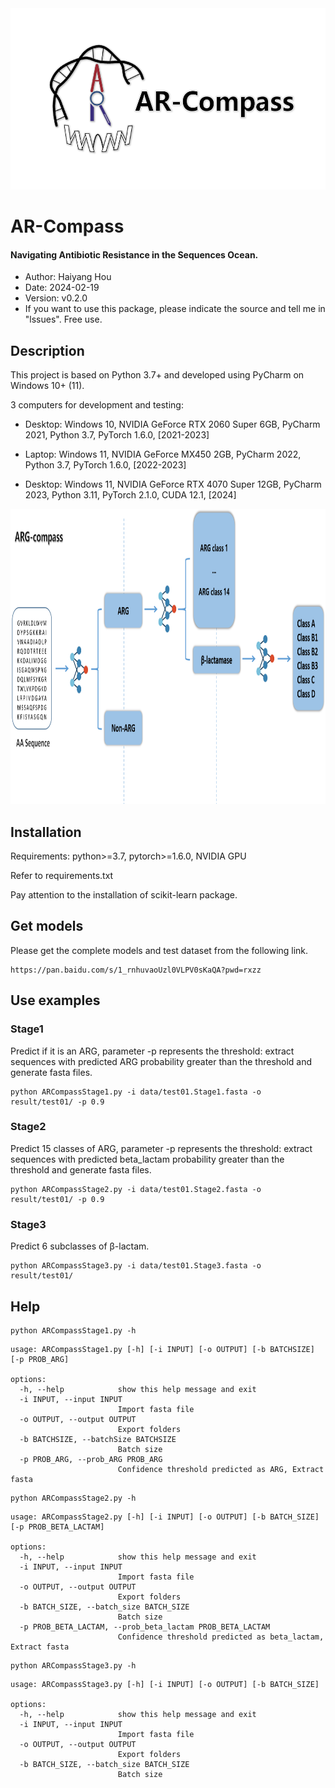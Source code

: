 

<div align=center><img width="524" height="290" src="docs/logo-05-1.png"/></div>

# AR-Compass

#### Navigating Antibiotic Resistance in the Sequences Ocean.

- Author: Haiyang Hou
- Date: 2024-02-19
- Version: v0.2.0
- If you want to use this package, please indicate the source and tell me in "lssues". Free use.

## Description

This project is based on Python 3.7+ and developed using PyCharm on Windows 10+ (11).

3 computers for development and testing:

- Desktop: Windows 10, NVIDIA GeForce RTX 2060 Super 6GB, PyCharm 2021, Python 3.7, PyTorch 1.6.0, [2021-2023]

- Laptop: Windows 11, NVIDIA GeForce MX450 2GB, PyCharm 2022, Python 3.7, PyTorch 1.6.0, [2022-2023]

- Desktop: Windows 11, NVIDIA GeForce RTX 4070 Super 12GB, PyCharm 2023, Python 3.11, PyTorch 2.1.0, CUDA 12.1, [2024]

<div align=center><img width="955" height="472" src="docs/FlowChart.png"/></div>


## Installation
Requirements: python>=3.7, pytorch>=1.6.0, NVIDIA GPU

Refer to requirements.txt

Pay attention to the installation of scikit-learn package.

## Get models
Please get the complete models and test dataset from the following link.

```text
https://pan.baidu.com/s/1_rnhuvaoUzl0VLPV0sKaQA?pwd=rxzz 
```

## Use examples

### Stage1

Predict if it is an ARG, parameter -p represents the threshold: extract sequences with predicted ARG probability greater than the threshold and generate fasta files.

```shell
python ARCompassStage1.py -i data/test01.Stage1.fasta -o result/test01/ -p 0.9
```

### Stage2
Predict 15 classes of ARG, parameter -p represents the threshold: extract sequences with predicted beta_lactam probability greater than the threshold and generate fasta files.

```shell
python ARCompassStage2.py -i data/test01.Stage2.fasta -o result/test01/ -p 0.9
```
### Stage3
Predict 6 subclasses of β-lactam.

```shell
python ARCompassStage3.py -i data/test01.Stage3.fasta -o result/test01/
```

## Help
```shell
python ARCompassStage1.py -h
```
```text
usage: ARCompassStage1.py [-h] [-i INPUT] [-o OUTPUT] [-b BATCHSIZE] [-p PROB_ARG]

options:
  -h, --help            show this help message and exit
  -i INPUT, --input INPUT
                        Import fasta file
  -o OUTPUT, --output OUTPUT
                        Export folders
  -b BATCHSIZE, --batchSize BATCHSIZE
                        Batch size
  -p PROB_ARG, --prob_ARG PROB_ARG
                        Confidence threshold predicted as ARG, Extract fasta
```

```shell
python ARCompassStage2.py -h
```
```text
usage: ARCompassStage2.py [-h] [-i INPUT] [-o OUTPUT] [-b BATCH_SIZE] [-p PROB_BETA_LACTAM]

options:
  -h, --help            show this help message and exit
  -i INPUT, --input INPUT
                        Import fasta file
  -o OUTPUT, --output OUTPUT
                        Export folders
  -b BATCH_SIZE, --batch_size BATCH_SIZE
                        Batch size
  -p PROB_BETA_LACTAM, --prob_beta_lactam PROB_BETA_LACTAM
                        Confidence threshold predicted as beta_lactam, Extract fasta
```

```shell
python ARCompassStage3.py -h
```
```text
usage: ARCompassStage3.py [-h] [-i INPUT] [-o OUTPUT] [-b BATCH_SIZE]

options:
  -h, --help            show this help message and exit
  -i INPUT, --input INPUT
                        Import fasta file
  -o OUTPUT, --output OUTPUT
                        Export folders
  -b BATCH_SIZE, --batch_size BATCH_SIZE
                        Batch size
```
